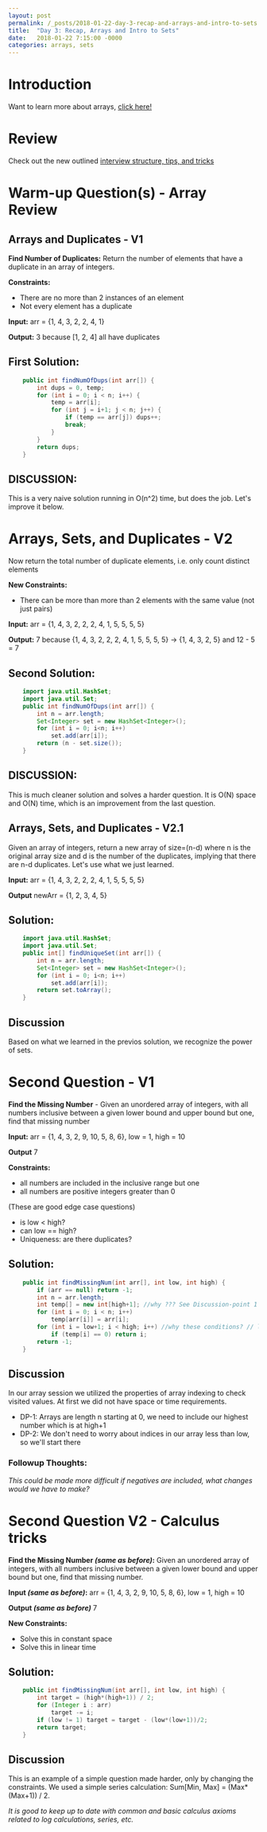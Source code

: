 ```yaml
---
layout: post
permalink: /_posts/2018-01-22-day-3-recap-and-arrays-and-intro-to-sets
title:  "Day 3: Recap, Arrays and Intro to Sets"
date:   2018-01-22 7:15:00 -0000
categories: arrays, sets
---
```


# Introduction
Want to learn more about arrays, [click here!](../interview/resources)

# Review 
Check out the new outlined [interview structure, tips, and tricks](../interview/structure)


# Warm-up Question(s) - Array Review
## Arrays and Duplicates - V1 

**Find Number of Duplicates:** Return the number of elements that have a duplicate in an array of integers.

**Constraints:** 
*	There are no more than 2 instances of an element
*	Not every element has a duplicate

**Input:** arr = {1, 4, 3, 2, 2, 4, 1}

**Output:** 3 because [1, 2, 4] all have duplicates

## First Solution:
```java
    public int findNumOfDups(int arr[]) {
        int dups = 0, temp;
        for (int i = 0; i < n; i++) {
            temp = arr[i];
            for (int j = i+1; j < n; j++) {
                if (temp == arr[j]) dups++;
                break;
            }
        }
        return dups;
    }
```

## DISCUSSION:
This is a very naive solution running in O(n^2) time, but does the job. Let's improve it below.

# Arrays, Sets, and Duplicates - V2
Now return the total number of duplicate elements, i.e. only count distinct elements

**New Constraints:** 
*   There can be more than more than 2 elements with the same value (not just pairs)

**Input:** arr = {1, 4, 3, 2, 2, 2, 4, 1, 5, 5, 5, 5}

**Output:** 7 because {1, 4, 3, 2, 2, 2, 4, 1, 5, 5, 5, 5}  -> {1, 4, 3, 2, 5} and 12 - 5 = 7

## Second Solution:
```java
    import java.util.HashSet;
    import java.util.Set;
    public int findNumOfDups(int arr[]) {
        int n = arr.length;
        Set<Integer> set = new HashSet<Integer>();
        for (int i = 0; i<n; i++) 
            set.add(arr[i]);	
        return (n - set.size());
    }
```


## DISCUSSION:
This is much cleaner solution and solves a harder question. 
It is O(N) space and O(N) time, which is an improvement from the last question.


## Arrays, Sets, and Duplicates - V2.1
Given an array of integers, return a new array of size=(n-d) where n is the original array size and d is the number of the duplicates, implying that there are n-d duplicates. Let's use what we just learned.

**Input:** arr = {1, 4, 3, 2, 2, 2, 4, 1, 5, 5, 5, 5}

**Output** newArr = {1, 2, 3, 4, 5}

## Solution:
```java
    import java.util.HashSet;
    import java.util.Set;
    public int[] findUniqueSet(int arr[]) {
        int n = arr.length;
        Set<Integer> set = new HashSet<Integer>();
        for (int i = 0; i<n; i++) 
            set.add(arr[i]);
        return set.toArray();
    }
```

## Discussion
Based on what we learned in the previos solution, we recognize the power of sets.

# Second Question - V1
**Find the Missing Number** - Given an unordered array of integers, with all numbers inclusive between a given lower bound and upper bound but one, find that missing number

**Input:** arr = {1, 4, 3, 2, 9, 10, 5, 8, 6}, low = 1, high = 10

**Output** 7

**Constraints:** 
*	all numbers are included in the inclusive range but one
*	all numbers are positive integers greater than 0

(These are good edge case questions)
*   is low < high? 
*   can low == high? 
*   Uniqueness: are there duplicates?

## Solution:
```java
    public int findMissingNum(int arr[], int low, int high) {
        if (arr == null) return -1; 
        int n = arr.length;
        int temp[] = new int[high+1]; //why ??? See Discussion-point 1
        for (int i = 0; i < n; i++)
            temp[arr[i]] = arr[i];
        for (int i = low+1; i < high; i++) //why these conditions? // low + 1 and high + 1
            if (temp[i] == 0) return i;
        return -1;
    }
```

## Discussion
In our array session we utilized the properties of array indexing to check visited values.
At first we did not have space or time requirements.
*   DP-1: Arrays are length n starting at 0, we need to include our highest number which is at high+1
*   DP-2: We don't need to worry about indices in our array less than low, so we'll start there

### Followup Thoughts:
*This could be made more difficult if negatives are included, what changes would we have to make?*

# Second Question V2 - Calculus tricks
**Find the Missing Number *(same as before)*:**  Given an unordered array of integers, with all numbers inclusive between a given lower bound and upper bound but one, find that missing number.

**Input *(same as before)*:** arr = {1, 4, 3, 2, 9, 10, 5, 8, 6}, low = 1, high = 10

**Output *(same as before)*** 7

**New Constraints:** 
*	Solve this in constant space
*	Solve this in linear time 

## Solution:
```java
    public int findMissingNum(int arr[], int low, int high) {
        int target = (high*(high+1)) / 2;
        for (Integer i : arr)
            target -= i;
        if (low != 1) target = target - (low*(low+1))/2;
        return target;
    }
```

## Discussion
This is an example of a simple question made harder, only by changing the constraints.
We used a simple series calculation: Sum[Min, Max] = (Max*(Max+1)) / 2.

*It is good to keep up to date with common and basic calculus axioms related to log calculations, series, etc.*







